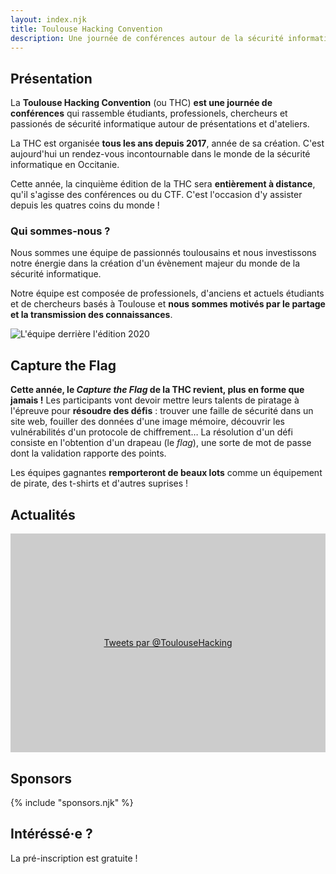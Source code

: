 ```yaml
---
layout: index.njk
title: Toulouse Hacking Convention
description: Une journée de conférences autour de la sécurité informatique, 100% en ligne cette année.
---
```


<h2 id="intro">Présentation</h2>

La **Toulouse Hacking Convention** (ou THC) **est une journée de conférences** qui rassemble étudiants, professionels, chercheurs et passionés de sécurité informatique autour de présentations et d'ateliers.

La THC est organisée **tous les ans depuis 2017**, année de sa création. C'est aujourd'hui un rendez-vous incontournable dans le monde de la sécurité informatique en Occitanie.

Cette année, la cinquième édition de la THC sera **entièrement à distance**, qu'il s'agisse des conférences ou du CTF. C'est l'occasion d'y assister depuis les quatres coins du monde !

<div class="text-and-image"><div class="text">

### Qui sommes-nous ?

Nous sommes une équipe de passionnés toulousains et nous investissons notre énergie dans la création d'un évènement majeur du monde de la sécurité informatique.

Notre équipe est composée de professionels, d'anciens et actuels étudiants et de chercheurs basés à Toulouse et **nous sommes motivés par le partage et la transmission des connaissances**.

</div>
<div class="image"><img src="url:~/resources/team.jpg?width=960&as=webp" alt="L'équipe derrière l'édition 2020"></div>
</div>

<h2 id="ctf">Capture the Flag</h2>

**Cette année, le _Capture the Flag_ de la THC revient, plus en forme que jamais !** Les participants vont devoir mettre leurs talents de piratage à l'épreuve pour **résoudre des défis** : trouver une faille de sécurité dans un site web, fouiller des données d'une image mémoire, découvrir les vulnérabilités d'un protocole de chiffrement… La résolution d'un défi consiste en l'obtention d'un drapeau (le _flag_), une sorte de mot de passe dont la validation rapporte des points.

Les équipes gagnantes **remporteront de beaux lots** comme un équipement de pirate, des t-shirts et d'autres suprises !

<!-- ## Oratrices et orateurs -->

<h2 id="news">Actualités</h2>

<a class="twitter-timeline" data-height="350" data-dnt="true" data-theme="light" href="https://twitter.com/ToulouseHacking?ref_src=twsrc%5Etfw" style="display: block; height: 350px; background: #ccc; line-height: 350px; text-align: center;">Tweets par @ToulouseHacking</a>

<script async src="https://platform.twitter.com/widgets.js" charset="utf-8"></script>

<h2 id="sponsors">Sponsors</h2>

{% include "sponsors.njk" %}

## Intéréssé·e ?

La pré-inscription est gratuite !

